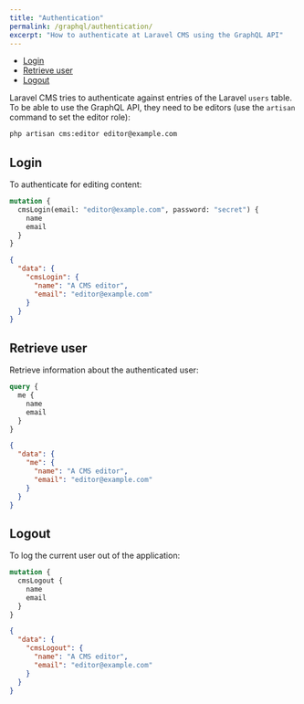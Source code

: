 ```yaml
---
title: "Authentication"
permalink: /graphql/authentication/
excerpt: "How to authenticate at Laravel CMS using the GraphQL API"
---
```


* [Login](#login)
* [Retrieve user](#retrieve-user)
* [Logout](#logout)

Laravel CMS tries to authenticate against entries of the Laravel `users` table. To be able to use the GraphQL API, they need to be editors (use the `artisan` command to set the editor role):

```bash
php artisan cms:editor editor@example.com
```

## Login

To authenticate for editing content:

```graphql
mutation {
  cmsLogin(email: "editor@example.com", password: "secret") {
    name
    email
  }
}
```

```json
{
  "data": {
    "cmsLogin": {
      "name": "A CMS editor",
      "email": "editor@example.com"
    }
  }
}
```

## Retrieve user

Retrieve information about the authenticated user:

```graphql
query {
  me {
    name
    email
  }
}
```

```json
{
  "data": {
    "me": {
      "name": "A CMS editor",
      "email": "editor@example.com"
    }
  }
}
```

## Logout

To log the current user out of the application:

```graphql
mutation {
  cmsLogout {
    name
    email
  }
}
```

```json
{
  "data": {
    "cmsLogout": {
      "name": "A CMS editor",
      "email": "editor@example.com"
    }
  }
}
```
